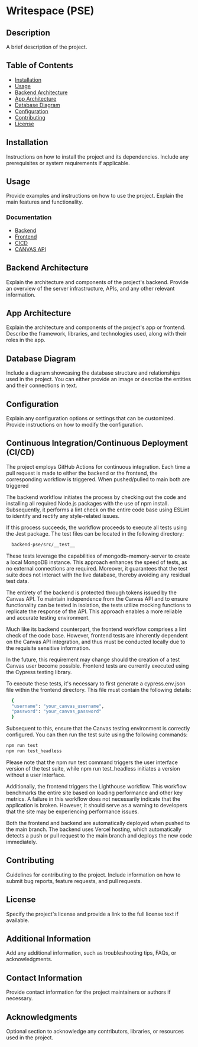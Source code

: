 # Writespace (PSE)

## Description

A brief description of the project.

## Table of Contents

- [Installation](#installation)
- [Usage](#usage)
- [Backend Architecture](#backend-architecture)
- [App Architecture](#app-architecture)
- [Database Diagram](#database-diagram)
- [Configuration](#configuration)
- [Contributing](#contributing)
- [License](#license)

## Installation

Instructions on how to install the project and its dependencies. Include any prerequisites or system requirements if applicable.

## Usage

Provide examples and instructions on how to use the project. Explain the main features and functionality.


### Documentation


- [Backend](./docs/Frontend.md)
- [Frontend](./docs/Backend.md)
- [CICD](./docs/CICD.md)
- [CANVAS API](./docs/Canvas_Tutorial/Canvas_API_Tutorial.md)

## Backend Architecture

Explain the architecture and components of the project's backend. Provide an overview of the server infrastructure, APIs, and any other relevant information.

## App Architecture

Explain the architecture and components of the project's app or frontend. Describe the framework, libraries, and technologies used, along with their roles in the app.

## Database Diagram

Include a diagram showcasing the database structure and relationships used in the project. You can either provide an image or describe the entities and their connections in text.

## Configuration

Explain any configuration options or settings that can be customized. Provide instructions on how to modify the configuration.

## Continuous Integration/Continuous Deployment (CI/CD)

The project employs GitHub Actions for continuous integration. Each time a pull request is made to either the backend or the frontend, the corresponding workflow is triggered. When pushed/pulled to main both are triggered

The backend workflow initiates the process by checking out the code and installing all required Node.js packages with the use of npm install. Subsequently, it performs a lint check on the entire code base using ESLint to identify and rectify any style-related issues.

If this process succeeds, the workflow proceeds to execute all tests using the Jest package. The test files can be located in the following directory:



```bash
  backend-pse/src/__test__
```


These tests leverage the capabilities of mongodb-memory-server to create a local MongoDB instance. This approach enhances the speed of tests, as no external connections are required. Moreover, it guarantees that the test suite does not interact with the live database, thereby avoiding any residual test data.

The entirety of the backend is protected through tokens issued by the Canvas API. To maintain independence from the Canvas API and to ensure functionality can be tested in isolation, the tests utilize mocking functions to replicate the response of the API. This approach enables a more reliable and accurate testing environment.

Much like its backend counterpart, the frontend workflow comprises a lint check of the code base. However, frontend tests are inherently dependent on the Canvas API integration, and thus must be conducted locally due to the requisite sensitive information.

In the future, this requirement may change should the creation of a test Canvas user become possible. Frontend tests are currently executed using the Cypress testing library.

To execute these tests, it's necessary to first generate a cypress.env.json file within the frontend directory. This file must contain the following details:

```bash
  {
  "username": "your_canvas_username",
  "password": "your_canvas_password"
  }
```

Subsequent to this, ensure that the Canvas testing environment is correctly configured. You can then run the test suite using the following commands:


```bash
npm run test
npm run test_headless

```

Please note that the npm run test command triggers the user interface version of the test suite, while npm run test_headless initiates a version without a user interface.

Additionally, the frontend triggers the Lighthouse workflow. This workflow benchmarks the entire site based on loading performance and other key metrics. A failure in this workflow does not necessarily indicate that the application is broken. However, it should serve as a warning to developers that the site may be experiencing performance issues.

Both the frontend and backend are automatically deployed when pushed to the main branch. The backend uses Vercel hosting, which automatically detects a push or pull request to the main branch and deploys the new code immediately.

## Contributing

Guidelines for contributing to the project. Include information on how to submit bug reports, feature requests, and pull requests.

## License

Specify the project's license and provide a link to the full license text if available.

## Additional Information

Add any additional information, such as troubleshooting tips, FAQs, or acknowledgments.

## Contact Information

Provide contact information for the project maintainers or authors if necessary.

## Acknowledgments

Optional section to acknowledge any contributors, libraries, or resources used in the project.


